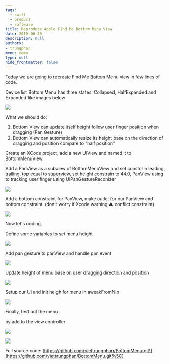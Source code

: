```yaml
---
tags: 
  - swift
  - product
  - software 
title: Reproduce Apple Find Me Bottom Menu View
date: 2019-06-29
description: null
authors: 
- trungphan
menu: memo
type: null
hide_frontmatter: false
---
```


Today we are going to recreate Find Me Bottom Menu view in few lines of code.

Device list Bottom Menu has three states: Collapsed, HalfExpanded and Expanded like images below

![](assets/reproduce-apple-find-me-bottom-menu-view_da7e32fb18ad8af53dffd592a0e683f5_md5.webp)

What we should do:

1. Bottom View can update itself height follow user finger position when dragging (Pan Gesture)
1. Bottom View can automatically resize its height base on the direction of dragging and position compare to “half position”

Create an XCode project, add a new UIView and named it to BottomMenuView.

Add a PanView as a subview of BottomMenuView and set constrain leading, trailing, top equal to superview, set height constrain to 44.0, PanView using to tracking user finger using UIPanGestureReconizer

![](assets/reproduce-apple-find-me-bottom-menu-view_dabaf075b757602a5af2c6bfcead3283_md5.webp)

Add a bottom constraint for PanView, make outlet for our PanView and bottom constraint. (don’t worry if Xcode warning ⚠️ conflict constraint)

![](assets/reproduce-apple-find-me-bottom-menu-view_8fbb0902507f83afa2b0ef1bc5f830a0_md5.webp)

Now let's coding.

Define some variables to set menu height

![](assets/reproduce-apple-find-me-bottom-menu-view_8a481af07dd3642e0a3001689f596f77_md5.webp)

Add pan gesture to panView and handle pan event

![](assets/reproduce-apple-find-me-bottom-menu-view_ab8aae75b6f84f7d28901126d81f38d0_md5.webp)

Update height of menu base on user dragging direction and position

![](assets/reproduce-apple-find-me-bottom-menu-view_e66f07cbd639a062efd2fc0a52315a9c_md5.webp)

Setup our UI and init heigh for menu in aweakFromNib

![](assets/reproduce-apple-find-me-bottom-menu-view_11c6fff8357d4f0172bb2ecf6a315d63_md5.webp)

Finally, test out the menu

 by add to the view controller

![](assets/reproduce-apple-find-me-bottom-menu-view_f864eb297f5f2ff0a55adc3876a07a3c_md5.webp)

![](assets/reproduce-apple-find-me-bottom-menu-view_097b369938a9fd77abad168060e62307_md5.webp)

Full source code:
[https://github.com/viettrungphan/BottomMenu.git\](https://github.com/viettrungphan/BottomMenu.git%5C)
